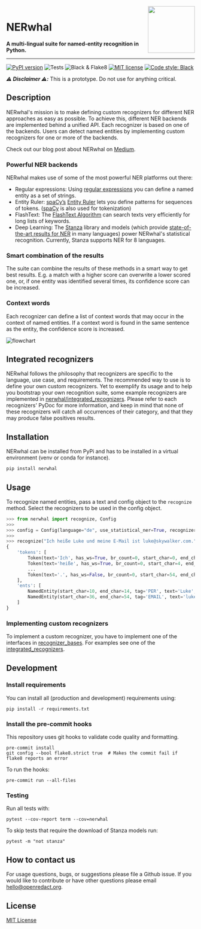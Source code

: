<img src="https://raw.githubusercontent.com/openredact/nerwhal/master/docs/logo.png" width="125" align="right" />

# NERwhal

**A multi-lingual suite for named-entity recognition in Python.**

---

[![PyPI version](https://badge.fury.io/py/nerwhal.svg)](https://badge.fury.io/py/nerwhal)
![Tests](https://github.com/openredact/nerwhal/workflows/Tests/badge.svg?branch=master)
![Black & Flake8](https://github.com/openredact/nerwhal/workflows/Black%20&%20Flake8/badge.svg?branch=master)
[![MIT license](https://img.shields.io/badge/license-MIT-brightgreen.svg)](http://opensource.org/licenses/MIT)
[![Code style: Black](https://img.shields.io/badge/code%20style-black-000000.svg?style=flat-square)](https://github.com/ambv/black)

_**⚠️ Disclaimer ⚠️:**_ This is a prototype. Do not use for anything critical.

## Description

NERwhal's mission is to make defining custom recognizers for different NER approaches as easy as possible.
To achieve this, different NER backends are implemented behind a unified API.
Each recognizer is based on one of the backends.
Users can detect named entities by implementing custom recognizers for one or more of the backends.

Check out our blog post about NERwhal on [Medium](https://medium.com/@openredact/nerwhal-a-multi-lingual-suite-for-named-entity-recognition-d3ac6beb547?source=friends_link&sk=24ad2960999523d371c2155bef10b60c).

### Powerful NER backends

NERwhal makes use of some of the most powerful NER platforms out there:
- Regular expressions: Using [regular expressions](https://docs.python.org/3/library/re.html) you can define a named entity as a set of strings.
- Entity Ruler: [spaCy’s](https://spacy.io/) [Entity Ruler](https://spacy.io/usage/rule-based-matching#entityruler) lets you define patterns for sequences of tokens. ([spaCy](https://spacy.io/) is also used for tokenization)
- FlashText: The [FlashText Algorithm](https://arxiv.org/abs/1711.00046) can search texts very efficiently for long lists of keywords.
- Deep Learning: The [Stanza](https://stanfordnlp.github.io/stanza/) library and models (which provide [state-of-the-art results for NER](https://arxiv.org/pdf/2003.07082.pdf) in many languages) power NERwhal's statistical recognition. Currently, Stanza supports NER for 8 languages.

### Smart combination of the results

The suite can combine the results of these methods in a smart way to get best results.
E.g. a match with a higher score can overwrite a lower scored one, or, if one entity was identified several times, its confidence score can be increased.

### Context words

Each recognizer can define a list of context words that may occur in the context of named entities.
If a context word is found in the same sentence as the entity, the confidence score is increased.

![flowchart](https://raw.githubusercontent.com/openredact/nerwhal/master/docs/flowchart.png "Named-entity recognition using NERwhal")

## Integrated recognizers

NERwhal follows the philosophy that recognizers are specific to the language, use case, and requirements.
The recommended way to use is to define your own custom recognizers.
Yet to exemplify its usage and to help you bootstrap your own recognition suite, some example recognizers are implemented in [nerwhal/integrated_recognizers](nerwhal/integrated_recognizers).
Please refer to each recognizers' PyDoc for more information, and keep in mind that none of these recognizers will catch all occurrences of their category, and that they may produce false positives results.

## Installation


NERwhal can be installed from PyPi and has to be installed in a virtual environment (venv or conda for instance).

```bash
pip install nerwhal
```


## Usage

To recognize named entities, pass a text and config object to the `recognize` method.
Select the recognizers to be used in the config object.

```python
>>> from nerwhal import recognize, Config
>>>
>>> config = Config(language="de", use_statistical_ner=True, recognizer_paths=["nerwhal/integrated_recognizers/email_recognizer.py"])
>>>
>>> recognize("Ich heiße Luke und meine E-Mail ist luke@skywalker.com.", config=config, return_tokens=True)
{
    'tokens': [
        Token(text='Ich', has_ws=True, br_count=0, start_char=0, end_char=3),
        Token(text='heiße', has_ws=True, br_count=0, start_char=4, end_char=9),
        ...
        Token(text='.', has_ws=False, br_count=0, start_char=54, end_char=55)
    ],
    'ents': [
        NamedEntity(start_char=10, end_char=14, tag='PER', text='Luke', score=0.8, recognizer='StanzaNerBackend', start_tok=2, end_tok=3),
        NamedEntity(start_char=36, end_char=54, tag='EMAIL', text='luke@skywalker.com', score=0.95, recognizer='EmailRecognizer', start_tok=7, end_tok=8)
    ]
}
```

### Implementing custom recognizers

To implement a custom recognizer, you have to implement one of the interfaces in [recognizer_bases](nerwhal/recognizer_bases).
For examples see one of the [integrated_recognizers](nerwhal/integrated_recognizers).


## Development

### Install requirements

You can install all (production and development) requirements using:

```
pip install -r requirements.txt
```

### Install the pre-commit hooks

This repository uses git hooks to validate code quality and formatting.

```
pre-commit install
git config --bool flake8.strict true  # Makes the commit fail if flake8 reports an error
```

To run the hooks:
```
pre-commit run --all-files
```

### Testing

Run all tests with:
```
pytest --cov-report term --cov=nerwhal
```

To skip tests that require the download of Stanza models run:
```
pytest -m "not stanza"
```

## How to contact us

For usage questions, bugs, or suggestions please file a Github issue.
If you would like to contribute or have other questions please email hello@openredact.org.

## License

[MIT License](https://github.com/openredact/nerwhal/blob/master/LICENSE)

